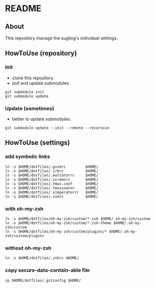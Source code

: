 README
============================================================

About
------------------------------------------------------------

This repository manage the sugilog's individual settings.

HowToUse (repository)
------------------------------------------------------------

### Init

- clone this repository.
- pull and update submodules

```
git submodule init
git submodule update
```

### Update (sometimes)

- better to update submodules.

```
git submodule update --init --remote --recursive
```

HowToUse (settings)
------------------------------------------------------------

### add symbolic links

```
ln -s $HOME/dotfiles/.gvimrc         $HOME/
ln -s $HOME/dotfiles/.irbrc          $HOME/
ln -s $HOME/dotfiles/.muttatorrc     $HOME/
ln -s $HOME/dotfiles/.screenrc       $HOME/
ln -s $HOME/dotfiles/.tmux.conf      $HOME/
ln -s $HOME/dotfiles/.tmuxinator     $HOME/
ln -s $HOME/dotfiles/.vimperatorrc   $HOME/
ln -s $HOME/dotfiles/.vimrc          $HOME/
```

### with oh-my-zsh

```
ln -s $HOME/dotfiles/oh-my-zsh/custom/*.zsh $HOME/.oh-my-zsh/custom
ln -s $HOME/dotfiles/oh-my-zsh/custom/*.zsh-theme $HOME/.oh-my-zsh/custom
ln -s $HOME/dotfiles/oh-my-zsh/custom/plugins/* $HOME/.oh-my-zsh/custom/plugins
```

### without oh-my-zsh

```
ln -s $HOME/dotfiles/.zshrc $HOME/
```

### copy secure-data-contain-able file

```
cp $HOME/dotfiles/.gitconfig $HOME/
```



